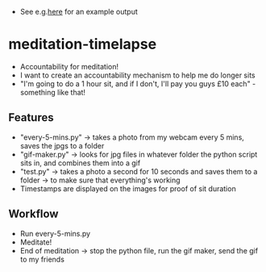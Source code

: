 - See e.g.[here](https://www.alexislearning.me/learning-to-think/%E2%AD%90%EF%B8%8F-Open-Questions/4.-How-to-meditate-regularly/Sit-reports/Sit-002-report) for an example output

# meditation-timelapse

- Accountability for meditation!
- I want to create an accountability mechanism to help me do longer sits
- "I'm going to do a 1 hour sit, and if I don't, I'll pay you guys £10 each" - something like that!

## Features
- "every-5-mins.py" → takes a photo from my webcam every 5 mins, saves the jpgs to a folder
- "gif-maker.py" → looks for jpg files in whatever folder the python script sits in, and combines them into a gif
- "test.py" → takes a photo a second for 10 seconds and saves them to a folder → to make sure that everything's working
- Timestamps are displayed on the images for proof of sit duration

## Workflow
- Run every-5-mins.py
- Meditate!
- End of meditation → stop the python file, run the gif maker, send the gif to my friends
